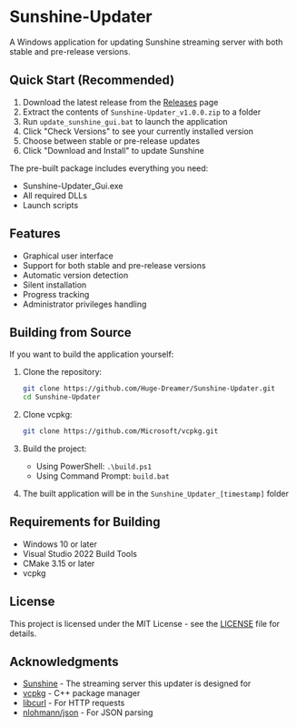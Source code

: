 # Sunshine-Updater

A Windows application for updating Sunshine streaming server with both stable and pre-release versions.

## Quick Start (Recommended)

1. Download the latest release from the [Releases](https://github.com/Huge-Dreamer/Sunshine-Updater/releases) page
2. Extract the contents of `Sunshine-Updater_v1.0.0.zip` to a folder
3. Run `update_sunshine_gui.bat` to launch the application
4. Click "Check Versions" to see your currently installed version
5. Choose between stable or pre-release updates
6. Click "Download and Install" to update Sunshine

The pre-built package includes everything you need:
- Sunshine-Updater_Gui.exe
- All required DLLs
- Launch scripts

## Features

- Graphical user interface
- Support for both stable and pre-release versions
- Automatic version detection
- Silent installation
- Progress tracking
- Administrator privileges handling

## Building from Source

If you want to build the application yourself:

1. Clone the repository:
   ```bash
   git clone https://github.com/Huge-Dreamer/Sunshine-Updater.git
   cd Sunshine-Updater
   ```

2. Clone vcpkg:
   ```bash
   git clone https://github.com/Microsoft/vcpkg.git
   ```

3. Build the project:
   - Using PowerShell: `.\build.ps1`
   - Using Command Prompt: `build.bat`

4. The built application will be in the `Sunshine_Updater_[timestamp]` folder

## Requirements for Building

- Windows 10 or later
- Visual Studio 2022 Build Tools
- CMake 3.15 or later
- vcpkg

## License

This project is licensed under the MIT License - see the [LICENSE](LICENSE) file for details.

## Acknowledgments

- [Sunshine](https://github.com/LizardByte/Sunshine) - The streaming server this updater is designed for
- [vcpkg](https://github.com/microsoft/vcpkg) - C++ package manager
- [libcurl](https://curl.se/) - For HTTP requests
- [nlohmann/json](https://github.com/nlohmann/json) - For JSON parsing 